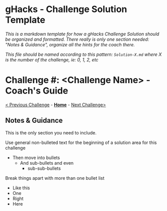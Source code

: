 # gHacks - Challenge Solution Template

*This is a markdown template for how a gHacks Challenge Solution should be organized and formatted. There really is only one section needed: "Notes & Guidance", organize all the hints for the coach there.*

*This file should be named according to this pattern: `Solution-X.md` where X is the number of the challenge, ie: 0, 1, 2, etc*

# Challenge \#: \<Challenge Name> - Coach's Guide

[< Previous Challenge](./Solution-X-1.md) - **[Home](../readme.md)** - [Next Challenge>](./Solution-X+1.md)

## Notes & Guidance
This is the only section you need to include.

Use general non-bulleted text for the beginning of a solution area for this challenge
- Then move into bullets
    - And sub-bullets and even
        - sub-sub-bullets

Break things apart with more than one bullet list
- Like this 
- One
- Right
- Here
